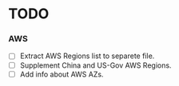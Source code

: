 # TODO

### AWS
- [ ] Extract AWS Regions list to separete file.
- [ ] Supplement China and US-Gov AWS Regions.  
- [ ] Add info about AWS AZs.